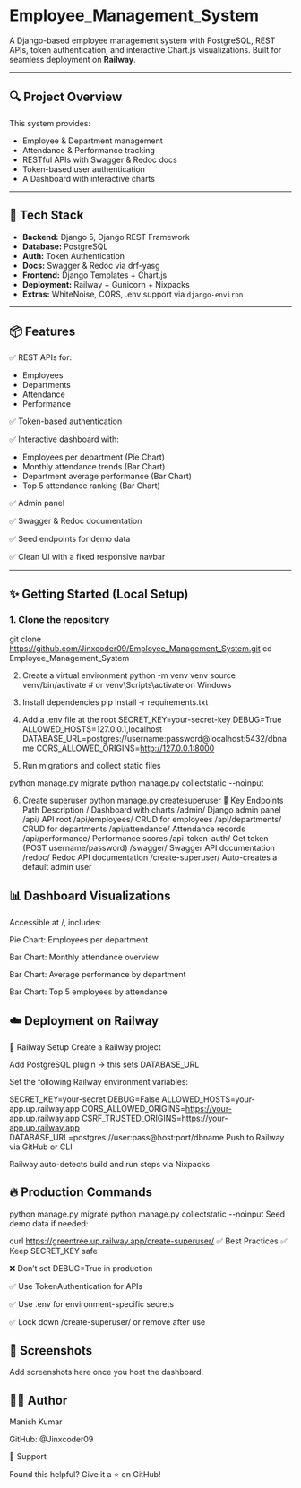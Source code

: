 # Employee_Management_System

A Django-based employee management system with PostgreSQL, REST APIs, token authentication, and interactive Chart.js visualizations. Built for seamless deployment on **Railway**.

---

## 🔍 Project Overview

This system provides:

- Employee & Department management
- Attendance & Performance tracking
- RESTful APIs with Swagger & Redoc docs
- Token-based user authentication
- A Dashboard with interactive charts

---

## 🧱 Tech Stack

- **Backend:** Django 5, Django REST Framework
- **Database:** PostgreSQL
- **Auth:** Token Authentication
- **Docs:** Swagger & Redoc via drf-yasg
- **Frontend:** Django Templates + Chart.js
- **Deployment:** Railway + Gunicorn + Nixpacks
- **Extras:** WhiteNoise, CORS, .env support via `django-environ`

---

## 📦 Features

✅ REST APIs for:
- Employees
- Departments
- Attendance
- Performance

✅ Token-based authentication

✅ Interactive dashboard with:
- Employees per department (Pie Chart)
- Monthly attendance trends (Bar Chart)
- Department average performance (Bar Chart)
- Top 5 attendance ranking (Bar Chart)

✅ Admin panel

✅ Swagger & Redoc documentation

✅ Seed endpoints for demo data

✅ Clean UI with a fixed responsive navbar

---

## ✨ Getting Started (Local Setup)

### 1. Clone the repository


git clone https://github.com/Jinxcoder09/Employee_Management_System.git
cd Employee_Management_System

2. Create a virtual environment
python -m venv venv
source venv/bin/activate  # or venv\Scripts\activate on Windows

3. Install dependencies
pip install -r requirements.txt

4. Add a .env file at the root
SECRET_KEY=your-secret-key
DEBUG=True
ALLOWED_HOSTS=127.0.0.1,localhost
DATABASE_URL=postgres://username:password@localhost:5432/dbname
CORS_ALLOWED_ORIGINS=http://127.0.0.1:8000

5. Run migrations and collect static files

python manage.py migrate
python manage.py collectstatic --noinput

6. Create superuser
python manage.py createsuperuser
🔗 Key Endpoints
Path	Description
/	Dashboard with charts
/admin/	Django admin panel
/api/	API root
/api/employees/	CRUD for employees
/api/departments/	CRUD for departments
/api/attendance/	Attendance records
/api/performance/	Performance scores
/api-token-auth/	Get token (POST username/password)
/swagger/	Swagger API documentation
/redoc/	Redoc API documentation
/create-superuser/	Auto-creates a default admin user

## 📊 Dashboard Visualizations
Accessible at /, includes:

Pie Chart: Employees per department

Bar Chart: Monthly attendance overview

Bar Chart: Average performance by department

Bar Chart: Top 5 employees by attendance

## ☁️ Deployment on Railway
🧰 Railway Setup
Create a Railway project

Add PostgreSQL plugin → this sets DATABASE_URL

Set the following Railway environment variables:


SECRET_KEY=your-secret
DEBUG=False
ALLOWED_HOSTS=your-app.up.railway.app
CORS_ALLOWED_ORIGINS=https://your-app.up.railway.app
CSRF_TRUSTED_ORIGINS=https://your-app.up.railway.app
DATABASE_URL=postgres://user:pass@host:port/dbname
Push to Railway via GitHub or CLI

Railway auto-detects build and run steps via Nixpacks

## 🔥 Production Commands

python manage.py migrate
python manage.py collectstatic --noinput
Seed demo data if needed:


curl https://greentree.up.railway.app/create-superuser/
✅ Best Practices
✅ Keep SECRET_KEY safe

❌ Don’t set DEBUG=True in production

✅ Use TokenAuthentication for APIs

✅ Use .env for environment-specific secrets

✅ Lock down /create-superuser/ or remove after use

## 📸 Screenshots

Add screenshots here once you host the dashboard.

## 👨‍💻 Author
Manish Kumar

GitHub: @Jinxcoder09


🙌 Support

Found this helpful? Give it a ⭐ on GitHub!
